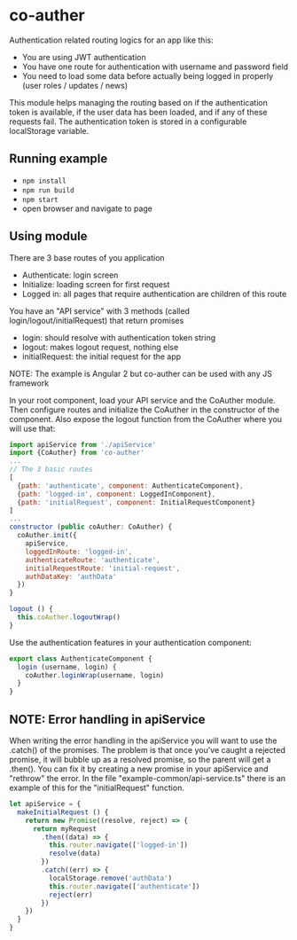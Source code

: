 # co-auther

Authentication related routing logics for an app like this:

- You are using JWT authentication
- You have one route for authentication with username and password field
- You need to load some data before actually being logged in properly (user roles / updates / news)

This module helps managing the routing based on if the authentication token is available, if the user data has been loaded, and if any of these requests fail. The authentication token is stored in a configurable localStorage variable.

## Running example

- `npm install`
- `npm run build`
- `npm start`
- open browser and navigate to page

## Using module

There are 3 base routes of you application
- Authenticate: login screen
- Initialize: loading screen for first request
- Logged in: all pages that require authentication are children of this route

You have an "API service" with 3 methods (called login/logout/initialRequest) that return promises
- login: should resolve with authentication token string
- logout: makes logout request, nothing else
- initialRequest: the initial request for the app

NOTE: The example is Angular 2 but co-auther can be used with any JS framework

In your root component, load your API service and the CoAuther module. Then configure routes and initialize the CoAuther in the constructor of the component. Also expose the logout function from the CoAuther where you will use that:

```javascript
import apiService from './apiService'
import {CoAuther} from 'co-auther'
...
// The 3 basic routes
[
  {path: 'authenticate', component: AuthenticateComponent},
  {path: 'logged-in', component: LoggedInComponent},
  {path: 'initialRequest', component: InitialRequestComponent}
]
...
constructor (public coAuther: CoAuther) {
  coAuther.init({
    apiService,
    loggedInRoute: 'logged-in',
    authenticateRoute: 'authenticate',
    initialRequestRoute: 'initial-request',
    authDataKey: 'authData'
  })
}

logout () {
  this.coAuther.logoutWrap()
}
```

Use the authentication features in your authentication component:

```javascript
export class AuthenticateComponent {
  login (username, login) {
    coAuther.loginWrap(username, login)
  }
}
```

## NOTE: Error handling in apiService

When writing the error handling in the apiService you will want to use the .catch() of the promises. The problem is that once you've caught a rejected promise, it will bubble up as a resolved promise, so the parent will get a .then(). You can fix it by creating a new promise in your apiService and "rethrow" the error. In the file "example-common/api-service.ts" there is an example of this for the "initialRequest" function.

```javascript
let apiService = {
  makeInitialRequest () {
    return new Promise((resolve, reject) => {
      return myRequest
        .then((data) => {
          this.router.navigate(['logged-in'])
          resolve(data)
        })
        .catch((err) => {
          localStorage.remove('authData')
          this.router.navigate(['authenticate'])
          reject(err)
        })
    })
  }
}
```